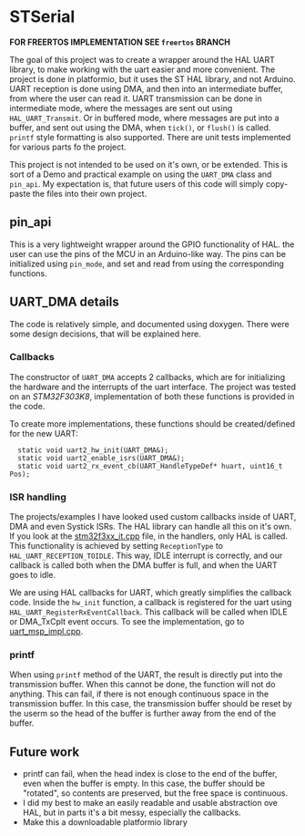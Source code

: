 # STSerial
**FOR FREERTOS IMPLEMENTATION SEE `freertos` BRANCH**

The goal of this project was to create a wrapper around the HAL UART library, to make working with the uart easier and more convenient. The project is done in platformio, but it uses the ST HAL library, and not Arduino.
UART reception is done using DMA, and then into an intermediate buffer, from where the user can read it.
UART transmission can be done in intermediate mode, where the messages are sent out using `HAL_UART_Transmit`. Or in buffered mode, where messages are put into a buffer, and sent out using the DMA, when `tick()`, or `flush()` is called. `printf` style formatting is also supported.
There are unit tests implemented for various parts fo the project.

This project is not intended to be used on it's own, or be extended. This is sort of a Demo and practical example on using the `UART_DMA` class and `pin_api`. My expectation is, that future users of this code will simply copy-paste the files into their own project.

## pin_api
This is a very lightweight wrapper around the GPIO functionality of HAL. the user can use the pins of the MCU in an Arduino-like way. The pins can be initialized using `pin_mode`, and set and read from using the corresponding functions.

## UART_DMA details
The code is relatively simple, and documented using doxygen. There were some design decisions, that will be explained here.

### Callbacks
The constructor of `UART_DMA` accepts 2 callbacks, which are for initializing the hardware and the interrupts of the uart interface. The project was tested on an *STM32F303K8*, implementation of both these functions is provided in the code.

To create more implementations, these functions should be created/defined for the new UART:
```
  static void uart2_hw_init(UART_DMA&);
  static void uart2_enable_isrs(UART_DMA&);
  static void uart2_rx_event_cb(UART_HandleTypeDef* huart, uint16_t Pos);
```

### ISR handling
The projects/examples I have looked used custom callbacks inside of UART, DMA and even Systick ISRs. The HAL library can handle all this on it's own. If you look at the [stm32f3xx_it.cpp](src/stm32f3xx_it.cpp) file, in the handlers, only HAL is called.
This functionality is achieved by setting `ReceptionType` to `HAL_UART_RECEPTION_TOIDLE`. This way, IDLE interrupt is correctly, and our callback is called both when the DMA buffer is full, and when the UART goes to idle.

We are using HAL callbacks for UART, which greatly simplifies the callback code. Inside the `hw_init` function, a callback is registered for the uart using `HAL_UART_RegisterRxEventCallback`. This callback will be called when IDLE or DMA_TxCplt event occurs. To see the implementation, go to [uart_msp_impl.cpp](src/uart_msp_impl.cpp).

### printf
When using `printf` method of the UART, the result is directly put into the transmission buffer. When this cannot be done, the function will not do anything. This can fail, if there is not enough continuous space in the transmission buffer. In this case, the transmission buffer should be reset by the userm so the head of the buffer is further away from the end of the buffer.

## Future work
+ printf can fail, when the head index is close to the end of the buffer, even when the buffer is empty. In this case, the buffer should be "rotated", so contents are preserved, but the free space is continuous.
+ I did my best to make an easily readable and usable abstraction ove HAL, but in parts it's a bit messy, especially the callbacks.
+ Make this a downloadable platformio library
